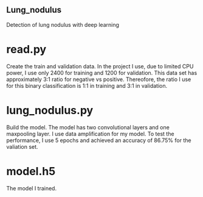 ## Lung_nodulus
Detection of lung nodulus with deep learning

# read.py 
Create the train and validation data. In the project I use, due to limited CPU power, I use only 2400 for training and 1200 for validation. This data set has approximately 3:1 ratio for negative vs positive. Thereofore, the ratio I use for this binary classification is 1:1 in training and 3:1 in validation. 

# lung_nodulus.py
Build the model. The model has two convolutional layers and one maxpooling layer. I use data amplification for my model. To test the performance, I use 5 epochs and achieved an accuracy of 86.75% for the valiation set.

# model.h5
The model I trained.
